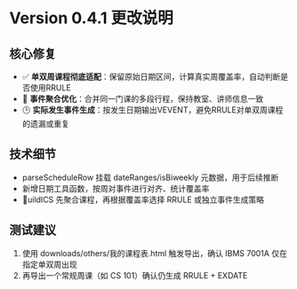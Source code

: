 ﻿# Version 0.4.1 更改说明

## 核心修复
- ✅ **单双周课程彻底适配**：保留原始日期区间，计算真实周覆盖率，自动判断是否使用RRULE
- 🧩 **事件聚合优化**：合并同一门课的多段行程，保持教室、讲师信息一致
- 🕒 **实际发生事件生成**：按发生日期输出VEVENT，避免RRULE对单双周课程的遗漏或重复

## 技术细节
- parseScheduleRow 挂载 dateRanges/isBiweekly 元数据，用于后续推断
- 新增日期工具函数，按周对事件进行对齐、统计覆盖率
- uildICS 先聚合课程，再根据覆盖率选择 RRULE 或独立事件生成策略

## 测试建议
1. 使用 downloads/others/我的课程表.html 触发导出，确认 IBMS 7001A 仅在指定单双周出现
2. 再导出一个常规周课（如 CS 101）确认仍生成 RRULE + EXDATE

